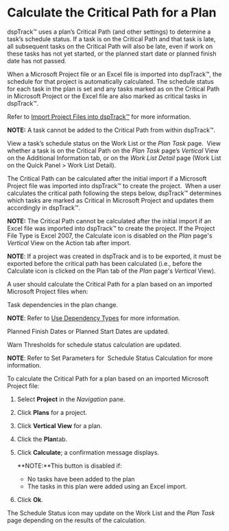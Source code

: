 # Calculate the Critical Path for a Plan

dspTrack™ uses a plan’s Critical Path (and other settings) to determine
a task’s schedule status. If a task is on the Critical Path and that
task is late, all subsequent tasks on the Critical Path will also be
late, even if work on these tasks has not yet started, or the planned
start date or planned finish date has not passed.

When a Microsoft Project file or an Excel file is imported into
dspTrack™, the schedule for that project is automatically calculated.
The schedule status for each task in the plan is set and any tasks
marked as on the Critical Path in Microsoft Project or the Excel file
are also marked as critical tasks in dspTrack™.

Refer to [Import Project Files into
dspTrack™](Import_Project_Files_into_dspTrack.htm) for more
information.

**NOTE:** A task cannot be added to the Critical Path from within
dspTrack™.

View a task’s schedule status on the Work List or the *Plan Task*
page.<span> </span> View whether a task is on the Critical Path on the
*Plan Task* page’s *Vertical* View on the Additional Information tab, or
on the *Work List Detail* page (Work List on the Quick Panel \> Work
List Detail).

The Critical Path can be calculated after the initial import if a
Microsoft Project file was imported into dspTrack™ to create the
project.<span> </span> When a user calculates the critical path
following the steps below, dspTrack™ determines which tasks are marked
as Critical in Microsoft Project and updates them accordingly in
dspTrack™.

<span style="font-weight: bold;">NOTE:</span> The Critical Path cannot
be calculated after the initial import if an Excel file was imported
into dspTrack™ to create the project. If the Project File Type is Excel
2007, the Calculate icon is disabled on the
<span style="font-style: italic;">Plan</span> page's
<span style="font-style: italic;">Vertical</span> View on the Action tab
after import.

<span style="font-weight: bold;">NOTE</span><span>: If a project was
created in dspTrack and is to be exported, it must be exported before
the critical path has been calculated (i.e., before the Calculate icon
is clicked on the Plan tab of the
</span><span style="font-style: italic;">Plan</span><span> page's
</span><span style="font-style: italic;">Vertical</span><span> View).
</span>

A user should calculate the Critical Path for a plan based on an
imported Microsoft Project files when:

Task dependencies in the plan change.

**NOTE**: Refer to [Use Dependency Types](Use_Dependency_Types.htm) for
more information.

Planned Finish Dates or Planned Start Dates are updated.

Warn Thresholds for schedule status calculation are updated.

**NOTE**: Refer to Set Parameters for  Schedule Status Calculation for
more information.

To calculate the Critical Path for a plan based on an imported Microsoft
Project file:

1.  Select **Project** in the *Navigation* pane.

2.  Click **Plans** for a project.

3.  Click **Vertical View** for a plan.

4.  Click the <span style="font-weight: bold;">Plan</span>tab.

5.  Click **Calculate**; a confirmation message displays.
    
    **NOTE:**This button is disabled if:
    
      - No tasks have been added to the plan
      - The tasks in this plan were added using an Excel import.

6.  Click **Ok**.

The Schedule Status icon may update on the Work List and the *Plan Task*
page depending on the results of the calculation.
